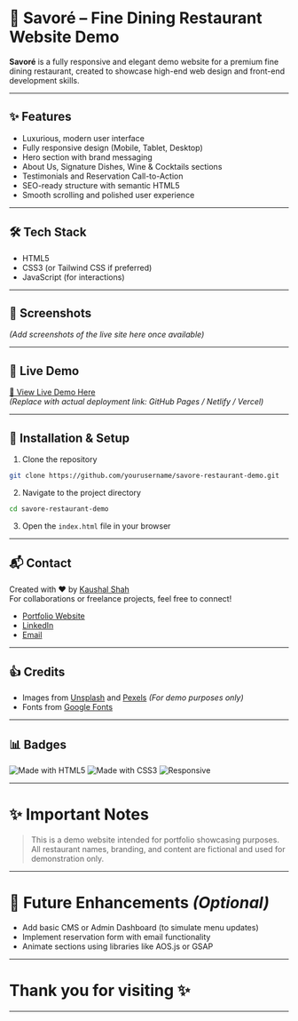 # 🍷 Savoré – Fine Dining Restaurant Website Demo

**Savoré** is a fully responsive and elegant demo website for a premium fine dining restaurant, created to showcase high-end web design and front-end development skills.

---

## ✨ Features

- Luxurious, modern user interface
- Fully responsive design (Mobile, Tablet, Desktop)
- Hero section with brand messaging
- About Us, Signature Dishes, Wine & Cocktails sections
- Testimonials and Reservation Call-to-Action
- SEO-ready structure with semantic HTML5
- Smooth scrolling and polished user experience

---

## 🛠 Tech Stack

- HTML5
- CSS3 (or Tailwind CSS if preferred)
- JavaScript (for interactions)

---

## 📸 Screenshots

*(Add screenshots of the live site here once available)*

---

## 🚀 Live Demo

[🔗 View Live Demo Here](#)  
*(Replace with actual deployment link: GitHub Pages / Netlify / Vercel)*

---

## 📢 Installation & Setup

1. Clone the repository
```bash
git clone https://github.com/yourusername/savore-restaurant-demo.git
```

2. Navigate to the project directory
```bash
cd savore-restaurant-demo
```

3. Open the `index.html` file in your browser

---

## 📬 Contact

Created with ❤️ by [Kaushal Shah](https://www.mrkaushalshah.com)  
For collaborations or freelance projects, feel free to connect!

- [Portfolio Website](https://www.mrkaushalshah.com)
- [LinkedIn](https://www.linkedin.com/in/kaushalshah750/)
- [Email](mailto:kaushalshah.work@gmail.com)

---

## 👍 Credits

- Images from [Unsplash](https://unsplash.com/) and [Pexels](https://www.pexels.com/) *(For demo purposes only)*
- Fonts from [Google Fonts](https://fonts.google.com/)

---

## 📊 Badges

![Made with HTML5](https://img.shields.io/badge/Made%20with-HTML5-orange) 
![Made with CSS3](https://img.shields.io/badge/Made%20with-CSS3-blue) 
![Responsive](https://img.shields.io/badge/Responsive-Yes-brightgreen)

---

# ✨ Important Notes

> This is a demo website intended for portfolio showcasing purposes. All restaurant names, branding, and content are fictional and used for demonstration only.

---

# 🌟 Future Enhancements *(Optional)*
- Add basic CMS or Admin Dashboard (to simulate menu updates)
- Implement reservation form with email functionality
- Animate sections using libraries like AOS.js or GSAP

---

# Thank you for visiting ✨

---